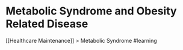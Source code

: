 # Metabolic Syndrome and Obesity Related Disease
[[Healthcare Maintenance]] > Metabolic Syndrome
#learning

